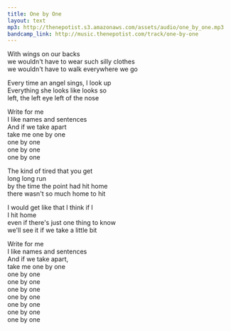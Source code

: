 ```yaml
---
title: One by One
layout: text
mp3: http://thenepotist.s3.amazonaws.com/assets/audio/one_by_one.mp3
bandcamp_link: http://music.thenepotist.com/track/one-by-one
---
```


With wings on our backs  
we wouldn't have to wear such silly clothes  
we wouldn't have to walk everywhere we go

Every time an angel sings, I look up  
Everything she looks like looks so  
left, the left eye left of the nose

Write for me  
I like names and sentences  
And if we take apart  
take me one by one  
one by one  
one by one  
one by one

The kind of tired that you get  
long long run  
by the time the point had hit home  
there wasn't so much home to hit

I would get like that I think if I  
I hit home  
even if there's just one thing to know  
we'll see it if we take a little bit

Write for me  
I like names and sentences  
And if we take apart,  
take me one by one  
one by one  
one by one  
one by one  
one by one  
one by one  
one by one  
one by one

